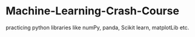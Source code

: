 # Machine-Learning-Crash-Course
practicing python libraries like numPy, panda, Scikit learn, matplotLib etc.
